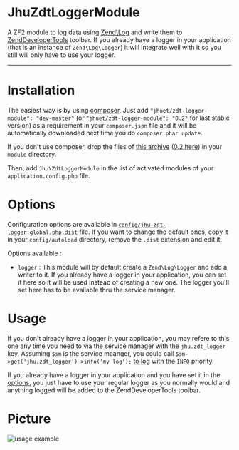 JhuZdtLoggerModule
==================

A ZF2 module to log data using [Zend\Log](http://framework.zend.com/manual/2.1/en/modules/zend.log.overview.html) and write them to [ZendDeveloperTools](https://github.com/zendframework/ZendDeveloperTools) toolbar. If you already have a logger in your application (that is an instance of `Zend\Log\Logger`) it will integrate well with it so you still will only have to use your logger.
___

Installation
============

The easiest way is by using [composer](http://getcomposer.org). Just add `"jhuet/zdt-logger-module": "dev-master"` (or `"jhuet/zdt-logger-module": "0.2"` for last stable version) as a requirement in your `composer.json` file and it will be automatically downloaded next time you do `composer.phar update`.

If you don't use composer, drop the files of [this archive](https://github.com/jhuet/JhuZdtLoggerModule/archive/master.zip) ([0.2 here](https://github.com/jhuet/JhuZdtLoggerModule/archive/0.2.zip)) in your `module` directory.

Then, add `Jhu\ZdtLoggerModule` in the list of activated modules of your `application.config.php` file.

Options
=======

Configuration options are available in [`config/jhu-zdt-logger.global.php.dist`](https://github.com/jhuet/JhuZdtLoggerModule/blob/master/config/jhu-zdt-logger.global.php.dist) file. If you want to change the default ones, copy it in your `config/autoload` directory, remove the `.dist` extension and edit it.

Options available :

* `logger` : This module will by default create a `Zend\Log\Logger` and add a writer to it. If you already have a logger in your application, you can set it here so it will be used instead of creating a new one. The logger you'll set here has to be available thru the service manager.

Usage
===

If you don't already have a logger in your application, you may refere to this one any time you need to via the service manager with the `jhu.zdt_logger` key. Assuming `$sm` is the service maanger, you could call `$sm->get('jhu.zdt_logger')->info('my log');` [to log](http://framework.zend.com/manual/2.1/en/modules/zend.log.overview.html#logging-messages) with the `INFO` priority.

If you already have a logger in your application and you have set it in the [options](#options), you just have to use your regular logger as you normally would and anything logged will be added to the ZendDeveloperTools toolbar.

Picture
=======

![usage example](http://i50.tinypic.com/5zq1i.png)
